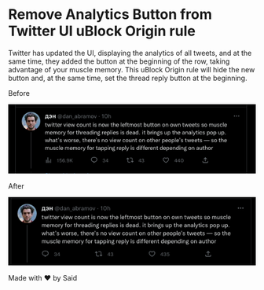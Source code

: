 # Remove Analytics Button from Twitter UI uBlock Origin rule

Twitter has updated the UI, displaying the analytics of all tweets, and at the same time, they added the button at the beginning of the row, taking advantage of your muscle memory. This uBlock Origin rule will hide the new button and, at the same time, set the thread reply button at the beginning.

Before

![before](./before.png)

After

![after](./after.png)

Made with ❤️ by Said
